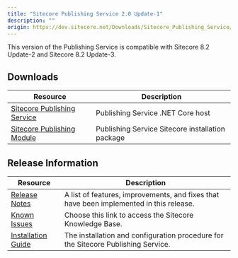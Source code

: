 ```yaml
---
title: "Sitecore Publishing Service 2.0 Update-1"
description: ""
origin: https://dev.sitecore.net/Downloads/Sitecore_Publishing_Service/20/Sitecore_Publishing_Service_20_Update1.aspx
---
```


This version of the Publishing Service is compatible with Sitecore 8.2 Update-2 and Sitecore 8.2 Update-3.

## Downloads

 | Resource | Description |
 | --- | --- |
 | [Sitecore Publishing Service](https://scdp.blob.core.windows.net/downloads/Sitecore%20Publishing%20Service/20/Sitecore%20Publishing%20Service%2020%20Update1/Secure/Sitecore%20Publishing%20Service%202.0.1%20rev.%20170518.zip) | Publishing Service .NET Core host |
 | [Sitecore Publishing Module](https://scdp.blob.core.windows.net/downloads/Sitecore%20Publishing%20Service/20/Sitecore%20Publishing%20Service%2020%20Update1/Secure/Sitecore%20Publishing%20Module%202.0.1%20rev.%20170518.zip) | Publishing Service Sitecore installation package |

## Release Information

 | Resource | Description |
 | --- | --- |
 | [Release Notes](/downloads/Sitecore_Publishing_Service/20/Sitecore_Publishing_Service_20_Update1/Release_Notes) | A list of features, improvements, and fixes that have been implemented in this release. |
 | [Known Issues](https://kb.sitecore.net/articles/431510) | Choose this link to access the Sitecore Knowledge Base. |
 | [Installation Guide](https://scdp.blob.core.windows.net/downloads/Sitecore%20Publishing%20Service/20/Sitecore%20Publishing%20Service%2020%20Update1/Secure/Publishing-Service-Installation-and-Configuration-Guide-2.0.1.pdf) | The installation and configuration procedure for the Sitecore Publishing Service. |